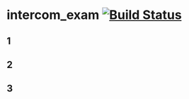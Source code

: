 # intercom_exam [![Build Status](https://travis-ci.org/hourliert/intercom_exam.svg?branch=master)](https://travis-ci.org/hourliert/intercom_exam)

## 1

## 2

## 3